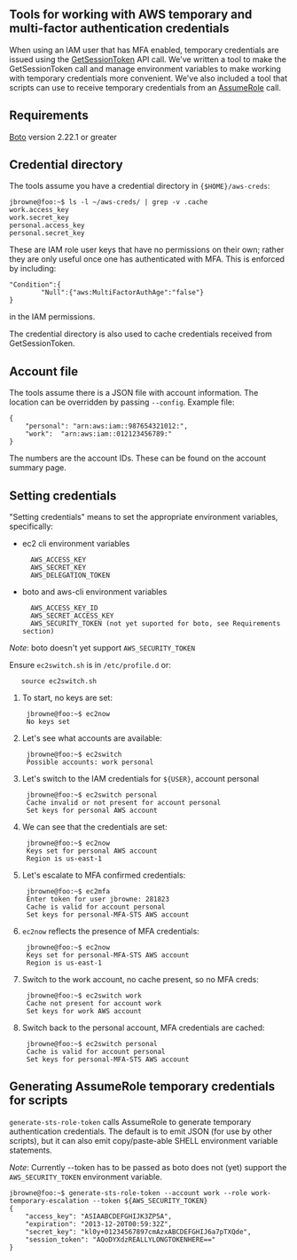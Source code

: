Tools for working with AWS temporary and multi-factor authentication credentials
--------------------------------------------------------------------------------

When using an IAM user that has MFA enabled, temporary credentials are issued
using the [GetSessionToken](http://docs.aws.amazon.com/STS/latest/APIReference/API_GetSessionToken.html)
API call.  We've written a tool to make the GetSessionToken call and manage environment variables
to make working with temporary credentials more convenient.  We've also included a tool that scripts
can use to receive temporary credentials from an [AssumeRole](http://docs.aws.amazon.com/STS/latest/APIReference/API_AssumeRole.html)
call.

Requirements
------------

[Boto](https://github.com/boto/boto) version 2.22.1 or greater

Credential directory
--------------------

The tools assume you have a credential directory in ```{$HOME}/aws-creds```:

    jbrowne@foo:~$ ls -l ~/aws-creds/ | grep -v .cache
    work.access_key
    work.secret_key
    personal.access_key
    personal.secret_key

These are IAM role user keys that have no permissions on their own; rather they are 
only useful once one has authenticated with MFA.  This is enforced by including:

    "Condition":{
            "Null":{"aws:MultiFactorAuthAge":"false"}
    }

in the IAM permissions.

The credential directory is also used to cache credentials received from GetSessionToken.

Account file
------------

The tools assume there is a JSON file with account information.  The location can
be overridden by passing ```--config```.  Example file:

    {
        "personal": "arn:aws:iam::987654321012:",
        "work":  "arn:aws:iam::012123456789:"
    }

The numbers are the account IDs.  These can be found on the account summary page.

Setting credentials
-------------------
"Setting credentials" means to set the appropriate environment variables, specifically:

* ec2 cli environment variables                                             

        AWS_ACCESS_KEY
        AWS_SECRET_KEY
        AWS_DELEGATION_TOKEN

* boto and aws-cli environment variables                                    

        AWS_ACCESS_KEY_ID
        AWS_SECRET_ACCESS_KEY
        AWS_SECURITY_TOKEN (not yet suported for boto, see Requirements section)

*Note*: boto doesn't yet support ```AWS_SECURITY_TOKEN```

Ensure ```ec2switch.sh``` is in ```/etc/profile.d``` or:

       source ec2switch.sh


1. To start, no keys are set:

        jbrowne@foo:~$ ec2now
        No keys set

2. Let's see what accounts are available:

        jbrowne@foo:~$ ec2switch 
        Possible accounts: work personal 

3. Let's switch to the IAM credentials for ```${USER}```, account personal

        jbrowne@foo:~$ ec2switch personal
        Cache invalid or not present for account personal
        Set keys for personal AWS account

4. We can see that the credentials are set:

        jbrowne@foo:~$ ec2now
        Keys set for personal AWS account
        Region is us-east-1

5. Let's escalate to MFA confirmed credentials:

        jbrowne@foo:~$ ec2mfa
        Enter token for user jbrowne: 281823
        Cache is valid for account personal
        Set keys for personal-MFA-STS AWS account

6. ```ec2now``` reflects the presence of MFA credentials:

        jbrowne@foo:~$ ec2now
        Keys set for personal-MFA-STS AWS account
        Region is us-east-1

7. Switch to the work account, no cache present, so no MFA creds:

        jbrowne@foo:~$ ec2switch work
        Cache not present for account work
        Set keys for work AWS account

8. Switch back to the personal account, MFA credentials are cached:

        jbrowne@foo:~$ ec2switch personal
        Cache is valid for account personal
        Set keys for personal-MFA-STS AWS account

Generating AssumeRole temporary credentials for scripts
-------------------------------------------------------

```generate-sts-role-token``` calls AssumeRole to generate temporary authentication
credentials.  The default is to emit JSON (for use by other scripts), but it can also
emit copy/paste-able SHELL environment variable statements.

*Note*: Currently --token has to be passed as boto does not (yet) support the
```AWS_SECURITY_TOKEN``` environment variable.


    jbrowne@foo:~$ generate-sts-role-token --account work --role work-temporary-escalation --token ${AWS_SECURITY_TOKEN} 
    {
        "access_key": "ASIAABCDEFGHIJK3ZP5A",
        "expiration": "2013-12-20T00:59:32Z",
        "secret_key": "kl0y+01234567897cmAzxABCDEFGHIJ6a7pTXQde",
        "session_token": "AQoDYXdzREALLYLONGTOKENHERE=="
    }
